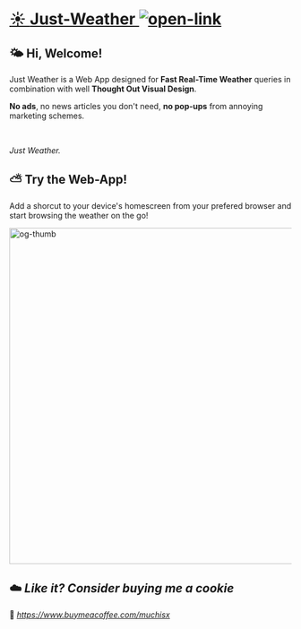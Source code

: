 # [☀️ **Just-Weather** ![open-link](https://muchisx.github.io/Just-Weather/assets/svg/external.svg)](https://muchisx.github.io/Just-Weather/)

## 🌤️ **Hi, Welcome!**

Just Weather is a Web App designed for **Fast Real-Time Weather** queries in combination with well **Thought Out Visual Design**.

**No ads**, no news articles you don't need, **no pop-ups** from annoying marketing schemes.

</br>

*Just Weather.*


## ⛅ **Try the Web-App!**

Add a shorcut to your device's homescreen from your prefered browser and start browsing the weather on the go!

<img src="https://muchisx.github.io/Just-Weather/assets/img/web-og-thumb.jpg" alt="og-thumb" width="600px"/>

</br>

## ☁️ *Like it? Consider buying me a cookie*

🍪 *https://www.buymeacoffee.com/muchisx*
